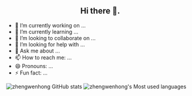 ## <center>Hi there 👋.</center>

- 🔭 I’m currently working on ...
- 🌱 I’m currently learning ...
- 👯 I’m looking to collaborate on ...
- 🤔 I’m looking for help with ...
- 💬 Ask me about ...
- 📫 How to reach me: ...
- 😄 Pronouns: ...
- ⚡ Fun fact: ...<br>
<!-- [![zhengwenhong's GitHub stats](https://github-readme-stats.vercel.app/api?username=zhengwenhong123)](https://github.com/anuraghazra/github-readme-stats) -->
![zhengwenhong GitHub stats](https://github-readme-stats.vercel.app/api?username=zhengwenhong123&show_icons=true&theme=radical)
![zhengwenhong's Most used languages](https://github-readme-stats.vercel.app/api/top-langs?username=zhengwenhong123&show_icons=true&count_private=true&theme=radical)
